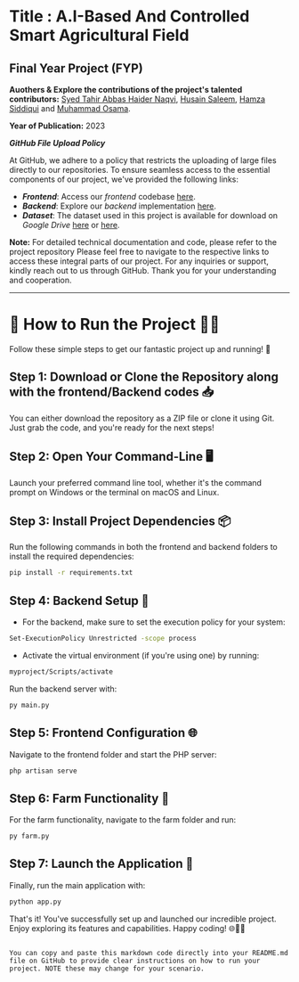 # Title : A.I-Based And Controlled Smart Agricultural Field

## Final Year Project (FYP)

**Auothers & Explore the contributions of the project's talented contributors:** [Syed Tahir Abbas Haider Naqvi](https://github.com/tahirabbas11), [Husain Saleem](link_to_husain), [Hamza Siddiqui](link_to_hamza) and [Muhammad Osama](link_to_osama).

**Year of Publication:** 2023



**_GitHub File Upload Policy_**

At GitHub, we adhere to a policy that restricts the uploading of large files directly to our repositories. To ensure seamless access to the essential components of our project, we've provided the following links:

- **_Frontend_**: Access our *frontend* codebase [here](https://drive.google.com/drive/folders/1Fw1GkpeZ8iF_lNJefGPDQw6jMevccG8J?usp=sharing).
- **_Backend_**: Explore our *backend* implementation [here](https://drive.google.com/drive/folders/1kFHtILBEn45642gMum1q6MuwSg3mqnwr?usp=sharing).
- **_Dataset_**: The dataset used in this project is available for download on *Google Drive* [here](https://drive.google.com/drive/folders/12qJmWK6Qht6Zt-Aj7vzkaTQ0CGY097za?usp=sharing) or [here](https://www.kaggle.com/datasets/emmarex/plantdisease).

**Note:** For detailed technical documentation and code, please refer to the project repository
Please feel free to navigate to the respective links to access these integral parts of our project. For any inquiries or support, kindly reach out to us through GitHub. Thank you for your understanding and cooperation.





-------------------------------------------------------------------------------------------------------------------------------------------------------------------



# 🚀 How to Run the Project 🏃‍♂️

Follow these simple steps to get our fantastic project up and running! 🌟

## Step 1: Download or Clone the Repository along with the frontend/Backend codes 📥

You can either download the repository as a ZIP file or clone it using Git. Just grab the code, and you're ready for the next steps!

## Step 2: Open Your Command-Line 🖥️

Launch your preferred command line tool, whether it's the command prompt on Windows or the terminal on macOS and Linux.

## Step 3: Install Project Dependencies 📦

Run the following commands in both the frontend and backend folders to install the required dependencies:

```bash
pip install -r requirements.txt
```

## Step 4: Backend Setup 🐍

- For the backend, make sure to set the execution policy for your system:

```bash
Set-ExecutionPolicy Unrestricted -scope process
```

- Activate the virtual environment (if you're using one) by running:

```bash
myproject/Scripts/activate
```

Run the backend server with:

```bash
py main.py
```

## Step 5: Frontend Configuration 🌐

Navigate to the frontend folder and start the PHP server:

```bash
php artisan serve
```

## Step 6: Farm Functionality 🚜

For the farm functionality, navigate to the farm folder and run:

```bash
py farm.py
```

## Step 7: Launch the Application 🚀

Finally, run the main application with:

```bash
python app.py
```

That's it! You've successfully set up and launched our incredible project. Enjoy exploring its features and capabilities. Happy coding! 🌐👨‍💻
```

You can copy and paste this markdown code directly into your README.md file on GitHub to provide clear instructions on how to run your project. NOTE these may change for your scenario.
